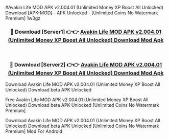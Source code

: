 #Avakin Life MOD APK v2.004.01 (Unlimited Money XP Boost All Unlocked) Download [APK-MOD] - APK Unlocked - [Unlimited Coins No Watermark Premium] 1w3gz



<div align="center">

<h3>🔴 Download [Server1] 👉👉 <a href="https://momento.my/?title=Avakin_Life_MOD_APK_v2.004.01_(Unlimited_Money_XP_Boost_All_Unlocked)_Download">Avakin Life MOD APK v2.004.01 (Unlimited Money XP Boost All Unlocked) Download Mod Apk</a></h3><br>

<h3>🔴 Download [Server2] 👉👉 <a href="https://momento.my/?title=Avakin_Life_MOD_APK_v2.004.01_(Unlimited_Money_XP_Boost_All_Unlocked)_Download">Avakin Life MOD APK v2.004.01 (Unlimited Money XP Boost All Unlocked) Download Mod Apk</a></h3>
</div>



Download Avakin Life MOD APK v2.004.01 (Unlimited Money XP Boost All Unlocked) Download beta APK Unlocked

Free Avakin Life MOD APK v2.004.01 (Unlimited Money XP Boost All Unlocked) Download beta APK Unlocked [Unlimited Coins No Watermark Premium]

Download Avakin Life MOD APK v2.004.01 (Unlimited Money XP Boost All Unlocked) Download beta APK Unlocked [Unlimited Coins No Watermark Premium] Mod For Android
